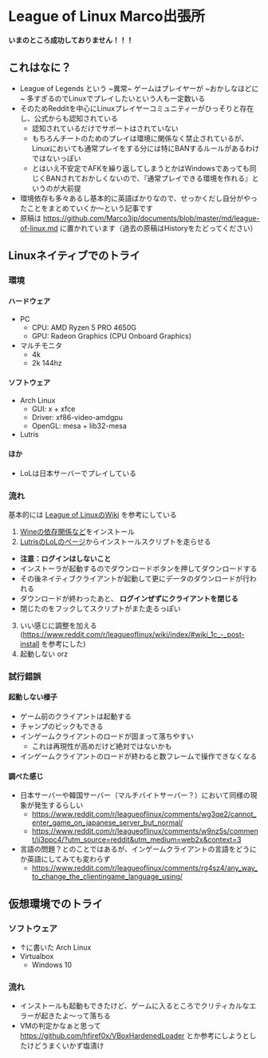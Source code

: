 # League of Linux Marco出張所

**いまのところ成功しておりません！！！**

## これはなに？
- League of Legends という ~異常~ ゲームはプレイヤーが ~おかしなほどに~ 多すぎるのでLinuxでプレイしたいという人も一定数いる
- そのためRedditを中心にLinuxプレイヤーコミュニティーがひっそりと存在し、公式からも認知されている
  - 認知されているだけでサポートはされていない
  - もちろんチートのためのプレイは環境に関係なく禁止されているが、Linuxにおいても通常プレイをする分には特にBANするルールがあるわけではないっぽい
  - とはいえ不安定でAFKを繰り返してしまうとかはWindowsであっても同じくBANされておかしくないので、『通常プレイできる環境を作れる』というのが大前提
- 環境依存も多々あるし基本的に英語ばかりなので、せっかくだし自分がやったことをまとめていくか〜という記事です
- 原稿は https://github.com/Marco3jp/documents/blob/master/md/league-of-linux.md に置かれています（過去の原稿はHistoryをたどってください）

## Linuxネイティブでのトライ
### 環境
#### ハードウェア
- PC
  - CPU: AMD Ryzen 5 PRO 4650G
  - GPU: Radeon Graphics (CPU Onboard Graphics)
- マルチモニタ
  - 4k
  - 2k 144hz

#### ソフトウェア
- Arch Linux
  - GUI: x + xfce
  - Driver: xf86-video-amdgpu
  - OpenGL: mesa + lib32-mesa
- Lutris

#### ほか
- LoLは日本サーバーでプレイしている

### 流れ
基本的には [League of LinuxのWiki](https://www.reddit.com/r/leagueoflinux/wiki/index/#wiki_1_-_.25B6.FE0F_how_to_install_league_of_legends) を参考にしている

1. [Wineの依存関係など](https://github.com/lutris/docs/blob/master/WineDependencies.md#archendeavourosmanjaroother-arch-derivatives)をインストール
2. [LutrisのLoLのページ](https://lutris.net/games/league-of-legends/)からインストールスクリプトを走らせる
  - **注意：ログインはしないこと**
  - インストーラが起動するのでダウンロードボタンを押してダウンロードする
  - その後ネイティブクライアントが起動して更にデータのダウンロードが行われる
  - ダウンロードが終わったあと、 **ログインぜずにクライアントを閉じる**
  - 閉じたのをフックしてスクリプトがまた走るっぽい
3. いい感じに調整を加える (https://www.reddit.com/r/leagueoflinux/wiki/index/#wiki_1c_-_post-install を参考にした)
4. 起動しない orz

### 試行錯誤
#### 起動しない様子
- ゲーム前のクライアントは起動する
- チャンプのピックもできる
- インゲームクライアントのロードが固まって落ちやすい
  - これは再現性が高めだけど絶対ではないかも
- インゲームクライアントのロードが終わると数フレームで操作できなくなる

#### 調べた感じ
- 日本サーバーや韓国サーバー（マルチバイトサーバー？）において同様の現象が発生するらしい
  - https://www.reddit.com/r/leagueoflinux/comments/wg3qe2/cannot_enter_game_on_japanese_server_but_normal/
  - https://www.reddit.com/r/leagueoflinux/comments/w9nz5s/comment/ii3ppc4/?utm_source=reddit&utm_medium=web2x&context=3
- 言語の問題？とのことではあるが、インゲームクライアントの言語をどうにか英語にしてみても変わらず
  - https://www.reddit.com/r/leagueoflinux/comments/rg4sz4/any_way_to_change_the_clientingame_language_using/


## 仮想環境でのトライ
### ソフトウェア
- ↑に書いた Arch Linux
- Virtualbox
  - Windows 10

### 流れ
- インストールも起動もできたけど、ゲームに入るところでクリティカルなエラーが起きたよ〜って落ちる
- VMの判定かなぁと思って https://github.com/hfiref0x/VBoxHardenedLoader とか参考にしようとしたけどうまくいかず塩漬け
